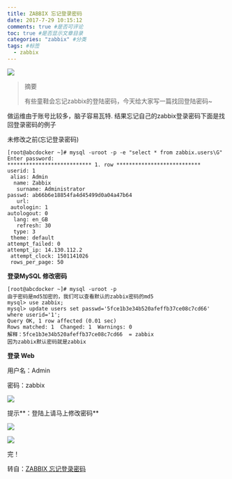 ```yaml
---
title: ZABBIX 忘记登录密码
date: 2017-7-29 10:15:12
comments: true #是否可评论 
toc: true #是否显示文章目录
categories: "zabbix" #分类 
tags: #标签 
  - zabbix
---
```


![](https://i.imgur.com/HNonS5h.jpg)

<!--more-->

> 摘要
> 
> 有些童鞋会忘记zabbix的登陆密码，今天给大家写一篇找回登陆密码~



做运维由于账号比较多，脑子容易瓦特. 结果忘记自己的zabbix登录密码下面是找回登录密码的例子

未修改之前(忘记登录密码)

    [root@abcdocker ~]# mysql -uroot -p -e "select * from zabbix.users\G"
    Enter password: 
    *************************** 1. row ***************************
    userid: 1
     alias: Admin
      name: Zabbix
       surname: Administrator
    passwd: ab66b6e18854fa4d45499d0a04a47b64
       url: 
     autologin: 1
    autologout: 0
      lang: en_GB
       refresh: 30
      type: 3
     theme: default
    attempt_failed: 0
    attempt_ip: 14.130.112.2
     attempt_clock: 1501141026
     rows_per_page: 50

**登录MySQL 修改密码**

    [root@abcdocker ~]# mysql -uroot -p
    由于密码是md5加密的，我们可以查看默认的zabbix密码的md5
    mysql> use zabbix;
    mysql> update users set passwd='5fce1b3e34b520afeffb37ce08c7cd66' where userid='1';
    Query OK, 1 row affected (0.01 sec)
    Rows matched: 1  Changed: 1  Warnings: 0
    解释：5fce1b3e34b520afeffb37ce08c7cd66  = zabbix
    因为zabbix默认密码就是zabbix

**登录 Web** 

用户名：Admin 

密码：zabbix

![](https://i.imgur.com/3Us6Jn9.png)

提示**：登陆上请马上修改密码**
 
![](https://i.imgur.com/vsggy5L.png)

![](https://i.imgur.com/E7BXHtC.png)

完！

转自：[ZABBIX 忘记登录密码](https://www.abcdocker.com/abcdocker/2659)